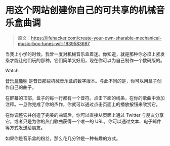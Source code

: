 # 用这个网站创建你自己的可共享的机械音乐盒曲调

> 原文：<https://lifehacker.com/create-your-own-sharable-mechanical-music-box-tunes-wit-1839583697>

当我上小学的时候，我曾一度对机械音乐盒着迷。你知道，就是那种你必须上紧发条才能让他们玩的那种。它们简单又好用，现在你可以为自己制作一个数码版的。

Watch

[音乐盒趣味](https://musicboxfun.com/) 是昔日那些机械音乐盒的数字版本。与此不同的是，你可以用盒子创作自己的曲子。

在屏幕的顶部，盒子的每一行都有一个音符。点击下面的线条，在你的歌曲中添加注释。一旦你完成了你的杰作，你就可以通过点击页面上的播放按钮来欣赏它。

在你调整它并创造了完美的曲调后，你可以直接从页面上通过 Twitter 与朋友分享它，或者只是为你的热门歌曲获得一个唯一的 URL，你可以通过文本、电子邮件等方式发送给朋友。

如果你是音乐盒的粉丝，那么花几分钟是一种有趣的方式。